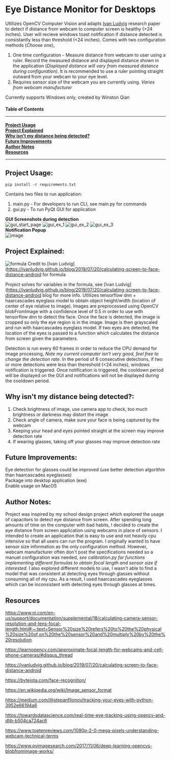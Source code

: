 # Eye Distance Monitor for Desktops
Utlilizes OpenCV Computer Vision and adapts [Ivan Ludvig](https://ivanludvig.github.io/blog/2019/07/20/calculating-screen-to-face-distance-android
) research paper to detect if distance from webcam to computer screen is healthy (>24 inches). User will recieve windows toast notification if distance detected is consistantly less than threshold (<24 inches). Comes with two configuration methods (*Choose one*),
1. One time configuration - Measure distance from webcam to user using a ruler. Record the measured distance and displayed distance shown in the application (*Displayed distance will vary from measured distance during configuration)*. It is recommended to use a ruler pointing straight outward from your webcam to your eye level. 
2. Requires sensor size of the webcam you are currently using. *Varies from webcam manufacturer*

Currently supports Windows only, created by Winston Qian

#### Table of Contents <hr>
**[Project Usage](#usage)** <br>
**[Project Explained](#creation)** <br>
**[Why isn't my distance being detected?](#tips)** <br>
**[Future Improvements](#improve)** <br>
**[Author Notes](#notes)** <br>
**[Resources](#resources)** <br> <hr>

## <a name = "usage"></a> Project Usage:
```
pip install -r requirements.txt
```
Contains two files to run application:
  1. main.py - For developers to run CLI, see main.py for commands
  2. gui.py - To run PyQt GUI for application

**GUI Screenshots during detection**<br>
![gui_start_page](https://user-images.githubusercontent.com/37454624/131199285-398c069b-bb2e-4761-a3c5-8382fe582bc9.PNG)
![gui_ex_1](https://user-images.githubusercontent.com/37454624/131199259-a5e835d6-4cf2-4036-b920-57ac094f4ce4.PNG)
![gui_ex_2](https://user-images.githubusercontent.com/37454624/131199279-d8483503-6474-401d-b36d-2dbc074fa0bb.PNG)
![gui_ex_3](https://user-images.githubusercontent.com/37454624/131199282-1c056c86-970c-4216-9f21-f34da17b2678.PNG)
<br>**Notification Popup**<br>
![image](https://user-images.githubusercontent.com/37454624/131199173-49aa4a6a-5a31-4d37-91fa-78d370afb077.png)

## <a name = "creation"></a> Project Explained:
![formula](https://user-images.githubusercontent.com/37454624/131199726-019be45d-4dc1-42e5-bbc3-bbc236bb8230.PNG)
Credit to [Ivan Ludvig](https://ivanludvig.github.io/blog/2019/07/20/calculating-screen-to-face-distance-android for formula <br>

Project solves for variables in the formula, see [Ivan Ludvig](https://ivanludvig.github.io/blog/2019/07/20/calculating-screen-to-face-distance-android blog for more info. Utlilizes tensorflow dnn + haarcascades eyeglass model to obtain object height/width (location of center of eye relative to image). Images are preprocessed using OpenCV blobFromImage with a confidence level of 0.5 in order to use with tensorflow dnn to detect the face. Once the face is detected, the image is cropped so only the eye region is in the image. Image is then grayscaled and run with haarcascades eyeglass model. If two eyes are detected, the location of the eyes is passed to a function which calculates the distance from screen given the parameters. 

Detection is run every 60 frames in order to reduce the CPU demand for image processing, *Note my current computer isn't very good, feel free to change the detection rate*. In the period of 6 consecutive detections, if two or more detections were less than thereshold (<24 inches), windows notification is triggered. Once notification is triggered, the cooldown period will be displayed on the GUI and notifications will not be displayed during the cooldown period. 

## <a name="tips"></a> Why isn't my distance being detected?:
1. Check brightness of image, use camera app to check, too much brightness or darkness may distort the image
2. Check angle of camera, make sure your face is being captured by the webcam
3. Keeping your head and eyes pointed straight at the screen may improve detection rate
4. If wearing glasses, taking off your glasses may improve detection rate

## <a name="improve"></a> Future Improvements:
Eye detection for glasses could be improved (use better detection algorithm than haarcascades eyeglasses) <br>
Package into desktop application (exe) <br>
Enable usage on MacOS <br>

## <a name="notes"></a> Author Notes:
Project was inspired by my school design project which explored the usage of capacitors to detect eye distance from screen. After spending long amounts of time on the computer with bad habits, I decided to create the eye distance from screen application using webcams in place of sensors. I intended to create an application that is easy to use and not heavily cpu intensive so that all users can run the program. I originally wanted to have sensor size information as the only configuration method. However, webcam manufacturer often don't post the specifications needed so a manuel configuration was needed, *see calibration.py for functions implementing different formulas to obtain focal length and sensor size if interested*. I also explored different models to use, I wasn't able to find a model that was consistent at detecting eyes through glasses without consuming all of my cpu. As a result, I used haarcascades eyeglasses which can be inconsistent with detecting eyes through glasses at times.

## <a name="resources"></a> Resources
https://www.ni.com/en-us/support/documentation/supplemental/18/calculating-camera-sensor-resolution-and-lens-focal-length.html#:~:text=Sensor%20size%20refers%20to%20the%20physical%20size%20of,on%20the%20sensor%20and%20multiply%20by%20the%20resolution.

https://learnopencv.com/approximate-focal-length-for-webcams-and-cell-phone-cameras/#disqus_thread

https://ivanludvig.github.io/blog/2019/07/20/calculating-screen-to-face-distance-android

https://byteiota.com/face-recognition/

https://en.wikipedia.org/wiki/Image_sensor_format

https://medium.com/@stepanfilonov/tracking-your-eyes-with-python-3952e66194a6

https://towardsdatascience.com/real-time-eye-tracking-using-opencv-and-dlib-b504ca724ac6

https://www.toptenreviews.com/1080p-2-0-mega-pixels-understanding-webcam-technical-terms

https://www.pyimagesearch.com/2017/11/06/deep-learning-opencvs-blobfromimage-works/

